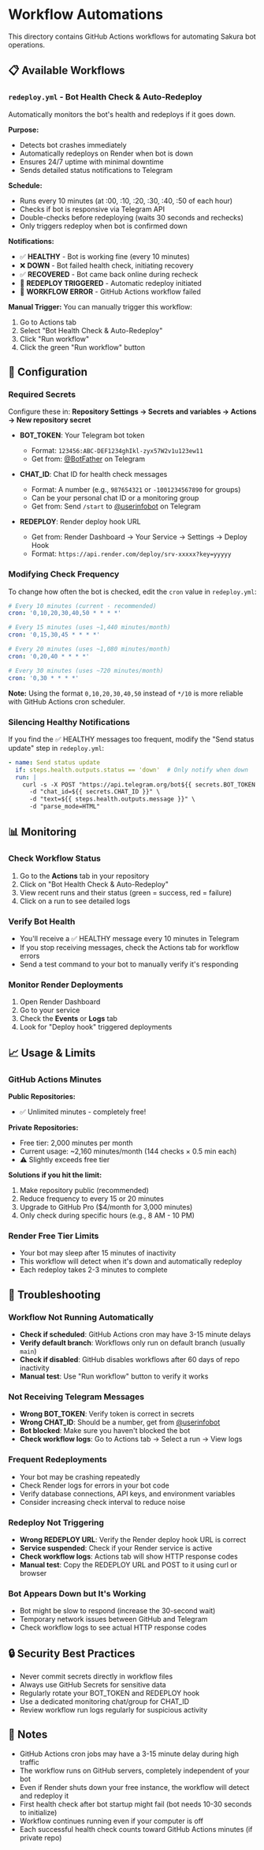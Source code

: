 # Workflow Automations

This directory contains GitHub Actions workflows for automating Sakura bot operations.

## 📋 Available Workflows

### `redeploy.yml` - Bot Health Check & Auto-Redeploy

Automatically monitors the bot's health and redeploys if it goes down.

**Purpose:**
- Detects bot crashes immediately
- Automatically redeploys on Render when bot is down
- Ensures 24/7 uptime with minimal downtime
- Sends detailed status notifications to Telegram

**Schedule:**
- Runs every 10 minutes (at :00, :10, :20, :30, :40, :50 of each hour)
- Checks if bot is responsive via Telegram API
- Double-checks before redeploying (waits 30 seconds and rechecks)
- Only triggers redeploy when bot is confirmed down

**Notifications:**
- ✅ **HEALTHY** - Bot is working fine (every 10 minutes)
- ❌ **DOWN** - Bot failed health check, initiating recovery
- ✅ **RECOVERED** - Bot came back online during recheck
- 🔄 **REDEPLOY TRIGGERED** - Automatic redeploy initiated
- 🚨 **WORKFLOW ERROR** - GitHub Actions workflow failed

**Manual Trigger:**
You can manually trigger this workflow:
1. Go to Actions tab
2. Select "Bot Health Check & Auto-Redeploy"
3. Click "Run workflow"
4. Click the green "Run workflow" button

## 🔧 Configuration

### Required Secrets

Configure these in: **Repository Settings → Secrets and variables → Actions → New repository secret**

- **BOT_TOKEN**: Your Telegram bot token
  - Format: `123456:ABC-DEF1234ghIkl-zyx57W2v1u123ew11`
  - Get from: [@BotFather](https://t.me/botfather) on Telegram

- **CHAT_ID**: Chat ID for health check messages
  - Format: A number (e.g., `987654321` or `-1001234567890` for groups)
  - Can be your personal chat ID or a monitoring group
  - Get from: Send `/start` to [@userinfobot](https://t.me/userinfobot) on Telegram

- **REDEPLOY**: Render deploy hook URL
  - Get from: Render Dashboard → Your Service → Settings → Deploy Hook
  - Format: `https://api.render.com/deploy/srv-xxxxx?key=yyyyy`

### Modifying Check Frequency

To change how often the bot is checked, edit the `cron` value in `redeploy.yml`:

```yaml
# Every 10 minutes (current - recommended)
cron: '0,10,20,30,40,50 * * * *'

# Every 15 minutes (uses ~1,440 minutes/month)
cron: '0,15,30,45 * * * *'

# Every 20 minutes (uses ~1,080 minutes/month)
cron: '0,20,40 * * * *'

# Every 30 minutes (uses ~720 minutes/month)
cron: '0,30 * * * *'
```

**Note:** Using the format `0,10,20,30,40,50` instead of `*/10` is more reliable with GitHub Actions cron scheduler.

### Silencing Healthy Notifications

If you find the ✅ HEALTHY messages too frequent, modify the "Send status update" step in `redeploy.yml`:

```yaml
- name: Send status update
  if: steps.health.outputs.status == 'down'  # Only notify when down
  run: |
    curl -s -X POST "https://api.telegram.org/bot${{ secrets.BOT_TOKEN }}/sendMessage" \
      -d "chat_id=${{ secrets.CHAT_ID }}" \
      -d "text=${{ steps.health.outputs.message }}" \
      -d "parse_mode=HTML"
```

## 📊 Monitoring

### Check Workflow Status
1. Go to the **Actions** tab in your repository
2. Click on "Bot Health Check & Auto-Redeploy"
3. View recent runs and their status (green = success, red = failure)
4. Click on a run to see detailed logs

### Verify Bot Health
- You'll receive a ✅ HEALTHY message every 10 minutes in Telegram
- If you stop receiving messages, check the Actions tab for workflow errors
- Send a test command to your bot to manually verify it's responding

### Monitor Render Deployments
1. Open Render Dashboard
2. Go to your service
3. Check the **Events** or **Logs** tab
4. Look for "Deploy hook" triggered deployments

## 📈 Usage & Limits

### GitHub Actions Minutes

**Public Repositories:**
- ✅ Unlimited minutes - completely free!

**Private Repositories:**
- Free tier: 2,000 minutes per month
- Current usage: ~2,160 minutes/month (144 checks × 0.5 min each)
- ⚠️ Slightly exceeds free tier

**Solutions if you hit the limit:**
1. Make repository public (recommended)
2. Reduce frequency to every 15 or 20 minutes
3. Upgrade to GitHub Pro ($4/month for 3,000 minutes)
4. Only check during specific hours (e.g., 8 AM - 10 PM)

### Render Free Tier Limits
- Your bot may sleep after 15 minutes of inactivity
- This workflow will detect when it's down and automatically redeploy
- Each redeploy takes 2-3 minutes to complete

## 🐛 Troubleshooting

### Workflow Not Running Automatically
- **Check if scheduled**: GitHub Actions cron may have 3-15 minute delays
- **Verify default branch**: Workflows only run on default branch (usually `main`)
- **Check if disabled**: GitHub disables workflows after 60 days of repo inactivity
- **Manual test**: Use "Run workflow" button to verify it works

### Not Receiving Telegram Messages
- **Wrong BOT_TOKEN**: Verify token is correct in secrets
- **Wrong CHAT_ID**: Should be a number, get from [@userinfobot](https://t.me/userinfobot)
- **Bot blocked**: Make sure you haven't blocked the bot
- **Check workflow logs**: Go to Actions tab → Select a run → View logs

### Frequent Redeployments
- Your bot may be crashing repeatedly
- Check Render logs for errors in your bot code
- Verify database connections, API keys, and environment variables
- Consider increasing check interval to reduce noise

### Redeploy Not Triggering
- **Wrong REDEPLOY URL**: Verify the Render deploy hook URL is correct
- **Service suspended**: Check if your Render service is active
- **Check workflow logs**: Actions tab will show HTTP response codes
- **Manual test**: Copy the REDEPLOY URL and POST to it using curl or browser

### Bot Appears Down but It's Working
- Bot might be slow to respond (increase the 30-second wait)
- Temporary network issues between GitHub and Telegram
- Check workflow logs to see actual HTTP response codes

## 🔒 Security Best Practices

- Never commit secrets directly in workflow files
- Always use GitHub Secrets for sensitive data
- Regularly rotate your BOT_TOKEN and REDEPLOY hook
- Use a dedicated monitoring chat/group for CHAT_ID
- Review workflow run logs regularly for suspicious activity

## 📝 Notes

- GitHub Actions cron jobs may have a 3-15 minute delay during high traffic
- The workflow runs on GitHub servers, completely independent of your bot
- Even if Render shuts down your free instance, the workflow will detect and redeploy it
- First health check after bot startup might fail (bot needs 10-30 seconds to initialize)
- Workflow continues running even if your computer is off
- Each successful health check counts toward GitHub Actions minutes (if private repo)